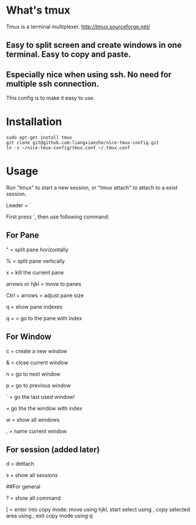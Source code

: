 # What's tmux

Tmux is a terminal multiplexer. http://tmux.sourceforge.net/

## Easy to split screen and create windows in one terminal. Easy to copy and paste.

## Especially nice when using ssh. No need for multiple ssh connection.

This config is to make it easy to use.

# Installation

    sudo apt-get install tmux
    git clone git@github.com:liangxianzhe/nice-tmux-config.git
    ln -s ~/nice-tmux-config/tmux.conf ~/.tmux.conf

# Usage

Run "tmux" to start a new session, or "tmux attach" to attach to a exist session.

Leader = `

First press `, then use following command:

## For Pane

" = split pane horizontally

% = split pane vertically

x = kill the current pane

arrows or hjkl = move to panes

Ctrl + arrows = adjust pane size

q = show pane indexes

q + <index> = go to the pane with index

## For Window

c = create a new window

& = close current window

n = go to next window

p = go to previous window

` = go the last used window! 

<index> = go the the window with index

w = show all windows

, = name current window

## For session (added later)

d = dettach

s = show all sessions

##For general

? = show all command

[ = enter into copy mode: move using hjkl, start select using <space>, copy selected area using <enter>, exit copy mode using q
